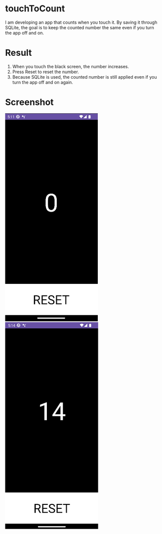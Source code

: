 # touchToCount
I am developing an app that counts when you touch it. By saving it through SQLite, the goal is to keep the counted number the same even if you turn the app off and on.

# Result

1. When you touch the black screen, the number increases.
2. Press Reset to reset the number.
3. Because SQLite is used, the counted number is still applied even if you turn the app off and on again.


# Screenshot
![result_1](./images/result_1.png)
![result_2](./images/result_2.png)
